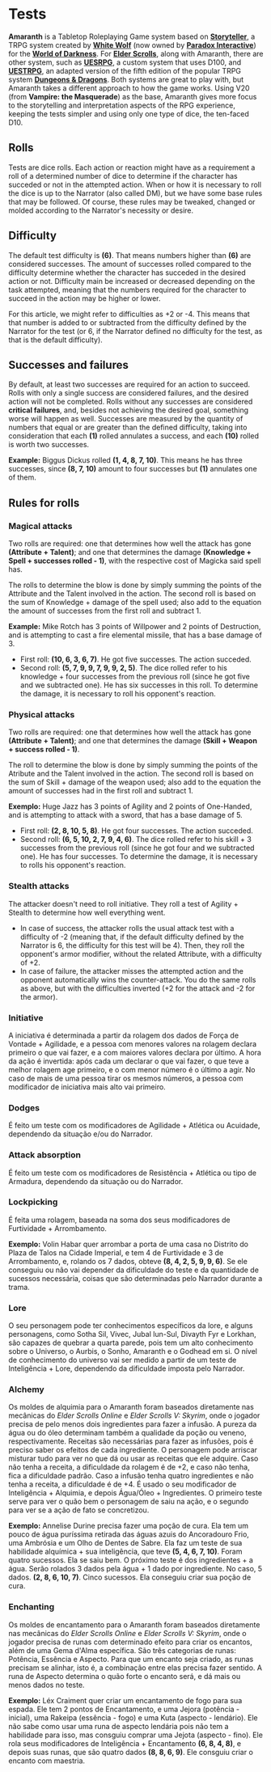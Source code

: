 # Tests

**Amaranth** is a Tabletop Roleplaying Game system based on **[Storyteller](https://whitewolf.fandom.com/wiki/Storyteller_System)**, a TRPG system created by **[White Wolf](https://en.wikipedia.org/wiki/White_Wolf_Publishing)** (now owned by **[Paradox Interactive](https://www.paradoxinteractive.com)**) for the **[World of Darkness](https://www.worldofdarkness.com/)**. For **[Elder Scrolls](https://elderscrolls.bethesda.net)**, along with Amaranth, there are other system, such as **[UESRPG](https://www.reddit.com/r/UESRPG/)**, a custom system that uses D100, and **[UESTRPG](https://uestrpg.wixsite.com/home)**, an adapted version of the fifth edition of the popular TRPG system **[Dungeons & Dragons](https://dnd.wizards.com/)**. Both systems are great to play with, but Amaranth takes a different approach to how the game works. Using V20 (from **Vampire: the Masquerade**) as the base, Amaranth gives more focus to the storytelling and interpretation aspects of the RPG experience, keeping the tests simpler and using only one type of dice, the ten-faced D10.

## Rolls
Tests are dice rolls. Each action or reaction might have as a requirement a roll of a determined number of dice to determine if the character has succeded or not in the attempted action. When or how it is necessary to roll the dice is up to the Narrator (also called DM), but we have some base rules that may be followed. Of course, these rules may be tweaked, changed or molded according to the Narrator's necessity or desire.

## Difficulty
The default test difficulty is **(6)**. That means numbers higher than **(6)** are considered successes. The amount of successes rolled compared to the difficulty determine whether the character has succeded in the desired action or not. Difficulty main be increased or decreased depending on the task attempted, meaning that the numbers required for the character to succeed in the action may be higher or lower.

For this article, we might refer to difficulties as +2 or -4. This means that that number is added to or subtracted from the difficulty defined by the Narrator for the test (or 6, if the Narrator defined no difficulty for the test, as that is the default difficulty).

## Successes and failures
By default, at least two successes are required for an action to succeed. Rolls with only a single success are considered failures, and the desired action will not be completed. Rolls without any successes are considered **critical failures**, and, besides not achieving the desired goal, something worse will happen as well. Successes are measured by the quantity of numbers that equal or are greater than the defined difficulty, taking into consideration that each **(1)** rolled annulates a success, and each **(10)** rolled is worth two successes.

**Example:** Biggus Dickus rolled **(1, 4, 8, 7, 10)**. This means he has three successes, since **(8, 7, 10)** amount to four successes but **(1)** annulates one of them.

## Rules for rolls
### Magical attacks
Two rolls are required: one that determines how well the attack has gone **(Attribute + Talent)**; and one that determines the damage **(Knowledge + Spell + successes rolled - 1)**, with the respective cost of Magicka said spell has.

The rolls to determine the blow is done by simply summing the points of the Attribute and the Talent involved in the action. The second roll is based on the sum of Knowledge + damage of the spell used; also add to the equation the amount of successes from the first roll and subtract 1.

**Example:** Mike Rotch has 3 points of Willpower and 2 points of Destruction, and is attempting to cast a fire elemental missile, that has a base damage of 3.
* First roll: **(10, 6, 3, 6, 7)**. He got five successes. The action succeded.
* Second roll: **(5, 7, 9, 9, 7, 9, 9, 2, 5)**. The dice rolled refer to his knowledge + four successes from the previous roll (since he got five and we subtracted one). He has six successes in this roll. To determine the damage, it is necessary to roll his opponent's reaction.

### Physical attacks
Two rolls are required: one that determines how well the attack has gone **(Attribute + Talent)**; and one that determines the damage **(Skill + Weapon + success rolled - 1)**.

The roll to determine the blow is done by simply summing the points of the Atribute and the Talent involved in the action. The second roll is based on the sum of Skill + damage of the weapon used; also add to the equation the amount of successes had in the first roll and subtract 1.

**Exemplo:** Huge Jazz has 3 points of Agility and 2 points of One-Handed, and is attempting to attack with a sword, that has a base damage of 5.
* First roll: **(2, 8, 10, 5, 8)**. He got four successes. The action succeded.
* Second roll: **(6, 5, 10, 2, 7, 9, 4, 6)**. The dice rolled refer to his skill + 3 successes from the previous roll (since he got four and we subtracted one). He has four successes. To determine the damage, it is necessary to rolls his opponent's reaction.

### Stealth attacks
The attacker doesn't need to roll initiative. They roll a test of Agility + Stealth to determine how well everything went.

* In case of success, the attacker rolls the usual attack test with a difficulty of -2 (meaning that, if the default difficulty defined by the Narrator is 6, the difficulty for this test will be 4). Then, they roll the opponent's armor modifier, without the related Attribute, with a difficulty of +2.
* In case of failure, the attacker misses the attempted action and the opponent automatically wins the counter-attack. You do the same rolls as above, but with the difficulties inverted (+2 for the attack and -2 for the armor).

### Initiative
A iniciativa é determinada a partir da rolagem dos dados de Força de Vontade + Agilidade, e a pessoa com menores valores na rolagem declara primeiro o que vai fazer, e a com maiores valores declara por último. A hora da ação é invertida: após cada um declarar o que vai fazer, o que teve a melhor rolagem age primeiro, e o com menor número é o último a agir. No caso de mais de uma pessoa tirar os mesmos números, a pessoa com modificador de iniciativa mais alto vai primeiro.

### Dodges
É feito um teste com os modificadores de Agilidade + Atlética ou Acuidade, dependendo da situação e/ou do Narrador.

### Attack absorption
É feito um teste com os modificadores de Resistência + Atlética ou tipo de Armadura, dependendo da situação ou do Narrador.

### Lockpicking
É feita uma rolagem, baseada na soma dos seus modificadores de Furtividade + Arrombamento. 

**Exemplo:** Volin Habar quer arrombar a porta de uma casa no Distrito do Plaza de Talos na Cidade Imperial, e tem 4 de Furtividade e 3 de Arrombamento, e, rolando os 7 dados, obteve **(8, 4, 2, 5, 9, 9, 6)**. Se ele conseguiu ou não vai depender da dificuldade do teste e da quantidade de sucessos necessária, coisas que são determinadas pelo Narrador durante a trama.

### Lore
O seu personagem pode ter conhecimentos específicos da lore, e alguns personagens, como Sotha Sil, Vivec, Jubal lun-Sul, Divayth Fyr e Lorkhan, são capazes de quebrar a quarta parede, pois tem um alto conhecimento sobre o Universo, o Aurbis, o Sonho, Amaranth e o Godhead em si. O nível de conhecimento do universo vai ser medido a partir de um teste de Inteligência + Lore, dependendo da dificuldade imposta pelo Narrador.

### Alchemy
Os moldes de alquimia para o Amaranth foram baseados diretamente nas mecânicas do *Elder Scrolls Online* e *Elder Scrolls V: Skyrim*, onde o jogador precisa de pelo menos dois ingredientes para fazer a infusão. A pureza da água ou do óleo determinam também a qualidade da poção ou veneno, respectivamente. Receitas são necessárias para fazer as infusões, pois é preciso saber os efeitos de cada ingrediente. O personagem pode arriscar misturar tudo para ver no que dá ou usar as receitas que ele adquire. Caso não tenha a receita, a dificuldade da rolagem é de +2, e caso não tenha, fica a dificuldade padrão. Caso a infusão tenha quatro ingredientes e não tenha a receita, a dificuldade é de +4. É usado o seu modificador de Inteligência + Alquimia, e depois Água/Óleo + Ingredientes. O primeiro teste serve para ver o quão bem o personagem de saiu na ação, e o segundo para ver se a ação de fato se concretizou.

**Exemplo:** Annelise Durine precisa fazer uma poção de cura. Ela tem um pouco de água puríssima retirada das águas azuis do Ancoradouro Frio, uma Ambrósia e um Olho de Dentes de Sabre. Ela faz um teste de sua habilidade alquímica + sua inteligência, que teve **(5, 4, 6, 7, 10)**. Foram quatro sucessos. Ela se saiu bem. O próximo teste é dos ingredientes + a água. Serão rolados 3 dados pela água + 1 dado por ingrediente. No caso, 5 dados. **(2, 8, 6, 10, 7)**. Cinco sucessos. Ela conseguiu criar sua poção de cura.

### Enchanting
Os moldes de encantamento para o Amaranth foram baseados diretamente nas mecânicas do *Elder Scrolls Online* e *Elder Scrolls V: Skyrim*, onde o jogador precisa de runas com determinado efeito para criar os encantos, além de uma Gema d'Alma específica. São três categorias de runas: Potência, Essência e Aspecto. Para que um encanto seja criado, as runas precisam se alinhar, isto é, a combinação entre elas precisa fazer sentido. A runa de Aspecto determina o quão forte o encanto será, e dá mais ou menos dados no teste. 

**Exemplo:** Léx Craiment quer criar um encantamento de fogo para sua espada. Ele tem 2 pontos de Encantamento, e uma Jejora (potência - inicial), uma Rakeipa (essência - fogo) e uma Kuta (aspecto - lendário). Ele não sabe como usar uma runa de aspecto lendária pois não tem a habilidade para isso, mas consguiu comprar uma Jejota (aspecto - fino). Ele rola seus modificadores de Inteligência + Encantamento **(6, 8, 4, 8)**, e depois suas runas, que são quatro dados **(8, 8, 6, 9)**. Ele consguiu criar o encanto com maestria. 